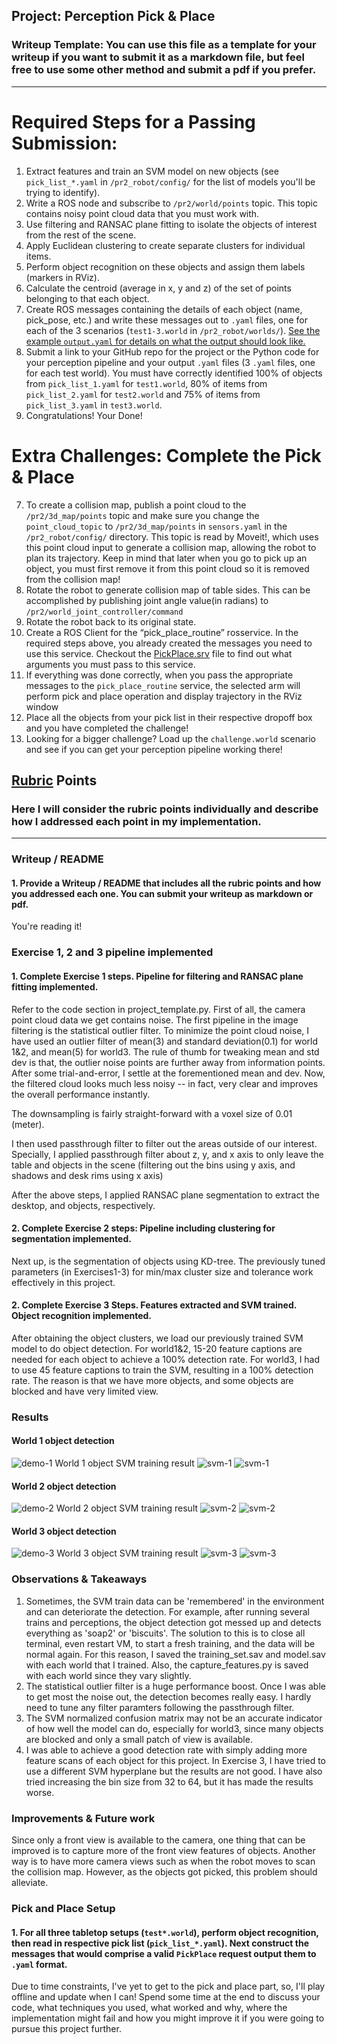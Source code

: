 ## Project: Perception Pick & Place
### Writeup Template: You can use this file as a template for your writeup if you want to submit it as a markdown file, but feel free to use some other method and submit a pdf if you prefer.

---


[//]: # (Image References)

[image1]: ./imgs/test_world1_obj.PNG
[image2]: ./imgs/train_cnt1.PNG
[image3]: ./imgs/train_prob1.jpg
[image4]: ./imgs/test_world2_obj.PNG
[image5]: ./imgs/train_cnt2.PNG
[image6]: ./imgs/train_prob2.jpg
[image7]: ./imgs/test_world3_obj.PNG
[image8]: ./imgs/train_cnt3.PNG
[image9]: ./imgs/train_prob3.jpg


# Required Steps for a Passing Submission:
1. Extract features and train an SVM model on new objects (see `pick_list_*.yaml` in `/pr2_robot/config/` for the list of models you'll be trying to identify). 
2. Write a ROS node and subscribe to `/pr2/world/points` topic. This topic contains noisy point cloud data that you must work with.
3. Use filtering and RANSAC plane fitting to isolate the objects of interest from the rest of the scene.
4. Apply Euclidean clustering to create separate clusters for individual items.
5. Perform object recognition on these objects and assign them labels (markers in RViz).
6. Calculate the centroid (average in x, y and z) of the set of points belonging to that each object.
7. Create ROS messages containing the details of each object (name, pick_pose, etc.) and write these messages out to `.yaml` files, one for each of the 3 scenarios (`test1-3.world` in `/pr2_robot/worlds/`).  [See the example `output.yaml` for details on what the output should look like.](https://github.com/udacity/RoboND-Perception-Project/blob/master/pr2_robot/config/output.yaml)  
8. Submit a link to your GitHub repo for the project or the Python code for your perception pipeline and your output `.yaml` files (3 `.yaml` files, one for each test world).  You must have correctly identified 100% of objects from `pick_list_1.yaml` for `test1.world`, 80% of items from `pick_list_2.yaml` for `test2.world` and 75% of items from `pick_list_3.yaml` in `test3.world`.
9. Congratulations!  Your Done!

# Extra Challenges: Complete the Pick & Place
7. To create a collision map, publish a point cloud to the `/pr2/3d_map/points` topic and make sure you change the `point_cloud_topic` to `/pr2/3d_map/points` in `sensors.yaml` in the `/pr2_robot/config/` directory. This topic is read by Moveit!, which uses this point cloud input to generate a collision map, allowing the robot to plan its trajectory.  Keep in mind that later when you go to pick up an object, you must first remove it from this point cloud so it is removed from the collision map!
8. Rotate the robot to generate collision map of table sides. This can be accomplished by publishing joint angle value(in radians) to `/pr2/world_joint_controller/command`
9. Rotate the robot back to its original state.
10. Create a ROS Client for the “pick_place_routine” rosservice.  In the required steps above, you already created the messages you need to use this service. Checkout the [PickPlace.srv](https://github.com/udacity/RoboND-Perception-Project/tree/master/pr2_robot/srv) file to find out what arguments you must pass to this service.
11. If everything was done correctly, when you pass the appropriate messages to the `pick_place_routine` service, the selected arm will perform pick and place operation and display trajectory in the RViz window
12. Place all the objects from your pick list in their respective dropoff box and you have completed the challenge!
13. Looking for a bigger challenge?  Load up the `challenge.world` scenario and see if you can get your perception pipeline working there!

## [Rubric](https://review.udacity.com/#!/rubrics/1067/view) Points
### Here I will consider the rubric points individually and describe how I addressed each point in my implementation.  

---
### Writeup / README

#### 1. Provide a Writeup / README that includes all the rubric points and how you addressed each one.  You can submit your writeup as markdown or pdf.  

You're reading it!

### Exercise 1, 2 and 3 pipeline implemented
#### 1. Complete Exercise 1 steps. Pipeline for filtering and RANSAC plane fitting implemented.
Refer to the code section in project_template.py.
First of all, the camera point cloud data we get contains noise.
The first pipeline in the image filtering is the statistical outlier filter.
To minimize the point cloud noise, I have used an outlier filter of mean(3) and standard deviation(0.1) for world 1&2, and mean(5) for world3. The rule of thumb for tweaking mean and std dev is that, the outlier noise points are further away from information points. After some trial-and-error, I settle at the forementioned mean and dev. Now, the filtered cloud looks much less noisy -- in fact, very clear and improves the overall performance instantly.

The downsampling is fairly straight-forward with a voxel size of 0.01 (meter).

I then used passthrough filter to filter out the areas outside of our interest. Specially, I applied passthrough filter about z, y, and x axis to only leave the table and objects in the scene (filtering out the bins using y axis, and shadows and desk rims using x axis) 

After the above steps, I applied RANSAC plane segmentation to extract the desktop, and objects, respectively.

#### 2. Complete Exercise 2 steps: Pipeline including clustering for segmentation implemented.  
Next up, is the segmentation of objects using KD-tree. The previously tuned parameters (in Exercises1-3) for min/max cluster size and tolerance work effectively in this project.

#### 2. Complete Exercise 3 Steps.  Features extracted and SVM trained.  Object recognition implemented.
After obtaining the object clusters, we load our previously trained SVM model to do object detection.
For world1&2, 15-20 feature captions are needed for each object to achieve a 100% detection rate.
For world3, I had to use 45 feature captions to train the SVM, resulting in a 100% detection rate. The reason is that we have more objects, and some objects are blocked and have very limited view.

### Results
#### World 1 object detection 
![demo-1][image1]
World 1 object SVM training result 
![svm-1][image2]
![svm-1][image3]
#### World 2 object detection
![demo-2][image4]
World 2 object SVM training result 
![svm-2][image5]
![svm-2][image6]
#### World 3 object detection
![demo-3][image7]
World 3 object SVM training result 
![svm-3][image8]
![svm-3][image9]

### Observations & Takeaways
1. Sometimes, the SVM train data can be 'remembered' in the environment and can deteriorate the detection. For example, after running several trains and perceptions, the object detection got messed up and detects everything as 'soap2' or 'biscuits'. The solution to this is to close all terminal, even restart VM, to start a fresh training, and the data will be normal again. For this reason, I saved the training_set.sav and model.sav with each world that I trained. Also, the capture_features.py is saved with each world since they vary slightly.
2. The statistical outlier filter is a huge performance boost. Once I was able to get most the noise out, the detection becomes really easy. I hardly need to tune any filter paramters following the passthrough filter.
3. The SVM normalized confusion matrix may not be an accurate indicator of how well the model can do, especially for world3, since many objects are blocked and only a small patch of view is available.
4. I was able to achieve a good detection rate with simply adding more feature scans of each object for this project. In Exercise 3, I have tried to use a different SVM hyperplane but the results are not good. I have also tried increasing the bin size from 32 to 64, but it has made the results worse.

### Improvements & Future work
Since only a front view is available to the camera, one thing that can be improved is to capture more of the front view features of objects. Another way is to have more camera views such as when the robot moves to scan the collision map. However, as the objects got picked, this problem should alleviate.

### Pick and Place Setup

#### 1. For all three tabletop setups (`test*.world`), perform object recognition, then read in respective pick list (`pick_list_*.yaml`). Next construct the messages that would comprise a valid `PickPlace` request output them to `.yaml` format.

Due to time constraints, I've yet to get to the pick and place part, so, I'll play offline and update when I can!
Spend some time at the end to discuss your code, what techniques you used, what worked and why, where the implementation might fail and how you might improve it if you were going to pursue this project further.  



